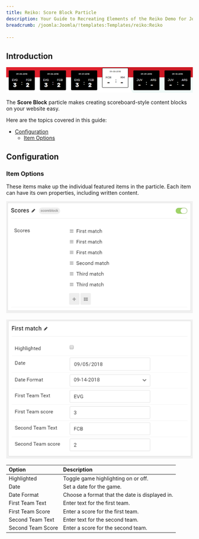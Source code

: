 ```yaml
---
title: Reiko: Score Block Particle
description: Your Guide to Recreating Elements of the Reiko Demo for Joomla
breadcrumb: /joomla:Joomla/!templates:Templates/reiko:Reiko

---
```


## Introduction

![](assets/particle_scoreblock1.png)

The **Score Block** particle makes creating scoreboard-style content blocks on your website easy. 

Here are the topics covered in this guide:

* [Configuration](#configuration)
    - [Item Options](#item-options)

## Configuration

### Item Options

These items make up the individual featured items in the particle. Each item can have its own properties, including written content.

![](assets/particle_scoreblock2.png)

![](assets/particle_scoreblock3.png)


| Option            | Description                                    |
| :-----            | :-----                                         |
| Highlighted       | Toggle game highlighting on or off.            |
| Date              | Set a date for the game.                       |
| Date Format       | Choose a format that the date is displayed in. |
| First Team Text   | Enter text for the first team.                 |
| First Team Score  | Enter a score for the first team.              |
| Second Team Text  | Enter text for the second team.                |
| Second Team Score | Enter a score for the second team.             |
